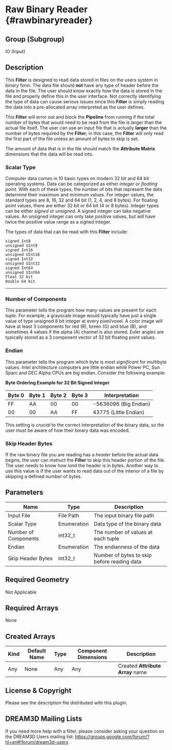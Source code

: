 Raw Binary Reader {#rawbinaryreader}
=============

## Group (Subgroup) ##
IO (Input)

## Description ##

This **Filter** is designed to read data stored in files on the users system in _binary_ form. The data file should **not** have any type of header before the data in the file. The user should know exactly how the data is stored in the file and properly define this in the user interface. Not correctly identifying the type of data can cause serious issues since this **Filter**  is simply reading the data into a pre-allocated array interpreted as the user defines.

This **Filter**  will error out and block the **Pipeline** from running if the total number of bytes that would need to be read from the file is larger than the actual file itself. The user can use an input file that is actually **larger** than the number of bytes required by the **Filter**; in this case, the **Filter**  will only read the first part of the file unless an amount of bytes to skip is set.

The amount of data that is in the file should match the **Attribute Matrix** dimensions that the data will be read into.

### Scalar Type ###

Computer data comes in 10 basic types on modern 32 bit and 64 bit operating systems. Data can be categorized as either _integer_ or _floating point_. With each of these types, the number of bits that represent the data determine their maximum and minimum values. For integer values, the standard types are 8, 16, 32 and 64 bit (1, 2, 4, and 8 bytes). For floating point values, there are either 32 bit or 64 bit (4 or 8 bytes). Integer types can be either _signed_ or _unsigned_. A signed integer can take negative values. An unsigned integer can only take positive values, but will have twice the positive value range as a signed integer.

The types of data that can be read with this **Filter** include:

    signed Int8
    unsigned UInt8
    signed Int16
    unsigned UInt16
    signed Int32
    unsigned UInt32
    signed Int64
    unsigned UInt64
    Float 32 bit
    Double 64 bit

---


### Number of Components ###

This parameter tells the program how many values are present for each _tuple_. For example, a grayscale image would typically have just a single value of type unsigned 8 bit integer at every pixel/voxel. A color image will have at least 3 components for red (R), breen (G) and blue (B), and sometimes 4 values if the alpha (A) channel is also stored. Euler angles are typically stored as a 3 component vector of 32 bit floating point values.

### Endian ###

This parameter tells the program which byte is _most significant_ for multibyte values. Intel architecture computers are little endian while Power PC, Sun Sparc and DEC Alpha CPUs are big endian. Consider the following example:

**Byte Ordering Example for 32 Bit Signed Integer**

| Byte 0 | Byte 1 | Byte 2 | Byte 3 | Interpretation |
|---|---|---|---|----------------|
| FF | AA | 00 | 00 | -5636096 (Big Endian) |
| 00 | 00 | AA | FF | 43775 (Little Endian) |

This setting is _crucial_ to the correct interpretation of the binary data, so the user must be aware of how their binary data was encoded.


### Skip Header Bytes ###

If the raw binary file you are reading has a _header_ before the actual data begins, the user can instruct the **Filter** to skip this header portion of the file. The user needs to know how lond the header is in bytes. Another way to use this value is if the user wants to read data out of the interior of a file by skipping a defined number of bytes.


## Parameters ##

| Name | Type | Description |
|------|------| ----------- |
| Input File | File Path | The input binary file path |
| Scalar Type | Enumeration | Data type of the binary data |
| Number of Components | int32_t | The number of values at each tuple |
| Endian | Enumeration | The endianness of the data |
| Skip Header Bytes | int32_t | Number of bytes to skip before reading data |

## Required Geometry ##

Not Applicable

## Required Arrays ##

None

## Created Arrays ##

| Kind | Default Name | Type | Component Dimensions | Description |
|------|--------------|------|----------------------|-------------|
| Any  | None     | Any  | Any                  |  Created **Attribute Array** name |



## License & Copyright ##

Please see the description file distributed with this plugin.

## DREAM3D Mailing Lists ##

If you need more help with a filter, please consider asking your question on the DREAM3D Users mailing list:
https://groups.google.com/forum/?hl=en#!forum/dream3d-users


